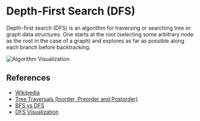 # Depth-First Search (DFS)

Depth-first search (DFS) is an algorithm for traversing or 
searching tree or graph data structures. One starts at 
the root (selecting some arbitrary node as the root in 
the case of a graph) and explores as far as possible 
along each branch before backtracking.

![Algorithm Visualization](https://upload.wikimedia.org/wikipedia/commons/7/7f/Depth-First-Search.gif)

## References

- [Wikipedia](https://en.wikipedia.org/wiki/Depth-first_search)
- [Tree Traversals (Inorder, Preorder and Postorder)](https://www.geeksforgeeks.org/tree-traversals-inorder-preorder-and-postorder/)
- [BFS vs DFS](https://www.geeksforgeeks.org/bfs-vs-dfs-binary-tree/)
- [DFS Visualization](https://www.cs.usfca.edu/~galles/visualization/DFS.html)
